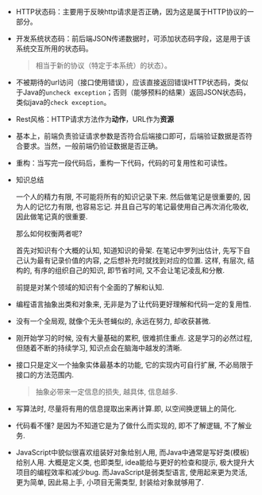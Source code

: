 - HTTP状态码：主要用于反映http请求是否正确，因为这是属于HTTP协议的一部分。

- 开发系统状态码：前后端JSON传递数据时，可添加状态码字段，这是用于该系统交互所用的状态码。

  > 相当于新的协议（特定于本系统）的状态）。

- 不被期待的url访问（接口使用错误），应该直接返回错误HTTP状态码，类似于Java的`uncheck exception`；否则（能够预料的结果）返回JSON状态码，类似java的`check exception`。

- Rest风格：HTTP请求方法作为**动作**，URL作为**资源**

- 基本上，前端负责验证请求参数是否符合后端接口即可，后端验证数据是否符合要求。当然，一般前端仍验证数据是否正确。

- 重构：当写完一段代码后，重构一下代码，代码的可复用性和可读性。

* 知识总结

  一个人的精力有限, 不可能将所有的知识记录下来. 然后做笔记是很重要的, 因为人的记忆力有限, 也容易忘记. 并且自己写的笔记最使用自己再次消化吸收, 因此做笔记真的很重要.

  那么如何权衡两者呢?

  首先对知识有个大概的认知, 知道知识的骨架. 在笔记中罗列出估计, 先写下自己认为最有记录价值的内容, 之后想补充时就找到对应的位置. 这样, 有层次, 结构的, 有序的组织自己的知识, 即节省时间, 又不会让笔记凌乱和分散.

  前提是对某个领域的知识有个全面的了解和认知.

* 编程语言抽象出类和对象来, 无非是为了让代码更好理解和代码一定的复用性.

* 没有一个全局观, 就像个无头苍蝇似的, 永远在努力, 却收获甚微.

* 刚开始学习的时候, 没有大量基础的累积, 很难抓住重点. 这是学习的必然过程, 但随着不断的持续学习, 知识点会在脑海中越发的清晰.

* 接口只是定义一个抽象实体最基本的功能, 它的实现内可自行扩展, 不必局限于接口的方法范围内.

  > 抽象必带来一定信息的损失, 越具体, 信息越多.

* 写算法时, 尽量将有用的信息提取出来再计算.即, 以空间换逻辑上的简化.

* 代码看不懂? 是因为不知道它是为了做什么而实现的, 即不了解逻辑, 不了解业务.

* JavaScript中貌似很喜欢组装好对象给别人用, 而Java中通常是写好类(模板)给别人用. 大概是定义类, 也即类型, idea能给与更好的检查和提示, 极大提升大项目的编程效率和减少bug. 而JavaScript是弱类型语言, 使用起来更为灵活, 更为简单, 因此易上手, 小项目无需类型, 封装给对象就够用了.